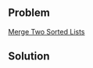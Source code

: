 ## Problem

[Merge Two Sorted Lists](https://leetcode.com/explore/interview/card/top-interview-questions-easy/93/linked-list/771/)

## Solution

